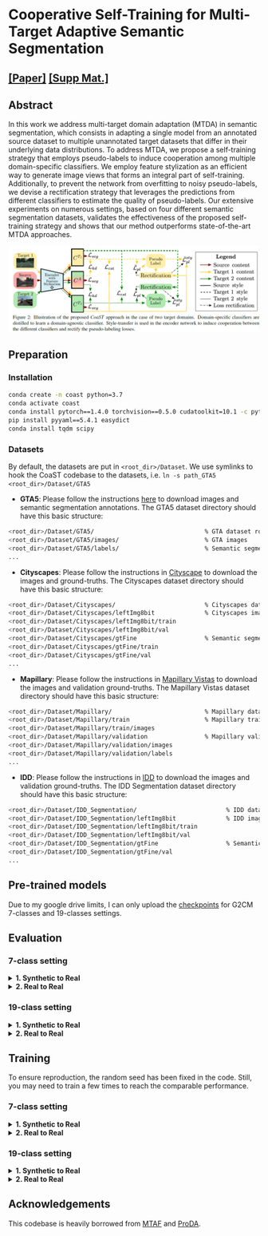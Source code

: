 # Cooperative Self-Training for Multi-Target Adaptive Semantic Segmentation

## [[Paper]](https://arxiv.org/abs/2210.01578) [[Supp Mat.]](https://drive.google.com/file/d/1xkyVTvnjGj8jys37SU-zv625BTgCz-Fj/view?usp=sharing)

## Abstract

In this work we address multi-target domain adaptation (MTDA) in semantic segmentation, which consists in adapting a single model from an annotated source dataset to multiple unannotated target datasets that differ in their underlying data distributions. To address MTDA, we propose a self-training strategy that employs pseudo-labels to induce cooperation among multiple domain-specific classifiers. We employ feature stylization as an efficient way to generate image views that forms an integral part of self-training. Additionally, to prevent the network from overfitting to noisy pseudo-labels, we devise a rectification strategy that leverages the predictions from different classifiers to estimate the quality of pseudo-labels. Our extensive experiments on numerous settings, based on four different semantic segmentation datasets, validates the effectiveness of the proposed self-training strategy and shows that our method outperforms state-of-the-art MTDA approaches.

![1664807094912](image/README/1664807094912.png)

## Preparation

### Installation


```bash
conda create -n coast python=3.7
conda activate coast
conda install pytorch==1.4.0 torchvision==0.5.0 cudatoolkit=10.1 -c pytorch
pip install pyyaml==5.4.1 easydict
conda install tqdm scipy
```

### Datasets

By default, the datasets are put in ``<root_dir>/Dataset``. We use symlinks to hook the CoaST codebase to the datasets, i.e. ``ln -s path_GTA5 <root_dir>/Dataset/GTA5``

* **GTA5**: Please follow the instructions [here](https://download.visinf.tu-darmstadt.de/data/from_games/) to download images and semantic segmentation annotations. The GTA5 dataset directory should have this basic structure:

```bash
<root_dir>/Dataset/GTA5/                               % GTA dataset root
<root_dir>/Dataset/GTA5/images/                        % GTA images
<root_dir>/Dataset/GTA5/labels/                        % Semantic segmentation labels
...
```

* **Cityscapes**: Please follow the instructions in [Cityscape](https://www.cityscapes-dataset.com/) to download the images and ground-truths. The Cityscapes dataset directory should have this basic structure:

```bash
<root_dir>/Dataset/Cityscapes/                         % Cityscapes dataset root
<root_dir>/Dataset/Cityscapes/leftImg8bit              % Cityscapes images
<root_dir>/Dataset/Cityscapes/leftImg8bit/train
<root_dir>/Dataset/Cityscapes/leftImg8bit/val
<root_dir>/Dataset/Cityscapes/gtFine                   % Semantic segmentation labels
<root_dir>/Dataset/Cityscapes/gtFine/train
<root_dir>/Dataset/Cityscapes/gtFine/val
...
```

* **Mapillary**: Please follow the instructions in [Mapillary Vistas](https://www.mapillary.com/dataset/vistas) to download the images and validation ground-truths. The Mapillary Vistas dataset directory should have this basic structure:

```bash
<root_dir>/Dataset/Mapillary/                          % Mapillary dataset root
<root_dir>/Dataset/Mapillary/train                     % Mapillary train set
<root_dir>/Dataset/Mapillary/train/images
<root_dir>/Dataset/Mapillary/validation                % Mapillary validation set
<root_dir>/Dataset/Mapillary/validation/images
<root_dir>/Dataset/Mapillary/validation/labels
...
```

* **IDD**: Please follow the instructions in [IDD](https://idd.insaan.iiit.ac.in/) to download the images and validation ground-truths. The IDD Segmentation dataset directory should have this basic structure:

```bash
<root_dir>/Dataset/IDD_Segmentation/                         % IDD dataset root
<root_dir>/Dataset/IDD_Segmentation/leftImg8bit              % IDD images
<root_dir>/Dataset/IDD_Segmentation/leftImg8bit/train
<root_dir>/Dataset/IDD_Segmentation/leftImg8bit/val
<root_dir>/Dataset/IDD_Segmentation/gtFine                   % Semantic segmentation labels
<root_dir>/Dataset/IDD_Segmentation/gtFine/val
...
```

## Pre-trained models

Due to my google drive limits, I can only upload the [checkpoints](https://drive.google.com/drive/folders/193DynhYYHxMCX7iAOY1Z5DU4b_4T4AHA?usp=sharing) for G2CM 7-classes and 19-classes settings.

## Evaluation

### 7-class setting

<details>
  <summary>
    <b>1. Synthetic to Real</b>
  </summary>

- **GTA5 $\rightarrow$ Cityscapes + IDD.**

  ```bash
  python test.py --bs 1 --stage stage1 --resume_path ./logs/stage1_G2CI/from_gta5_to_2_on_deeplabv2_best_model.pkl
  ```
- **GTA5 $\rightarrow$ Cityscapes + Mapillary.**

  ```bash
  python test.py --bs 1 --stage stage1 --src_dataset gta5 --src_rootpath Dataset/GTA5 --tgt_dataset cityscapes mapillary --tgt_rootpath Dataset/Cityscapes Dataset/Mapillary --resume_path ./logs/stage1_G2CM/from_gta5_to_2_on_deeplabv2_best_model.pkl
  ```
- **GTA5 $\rightarrow$ Mapillary + IDD.**

  ```bash
  python test.py --bs 1 --stage stage1 --src_dataset gta5 --src_rootpath Dataset/GTA5 --tgt_dataset mapillary idd --tgt_rootpath Dataset/Mapillary Dataset/IDD_Segmentation --resume_path ./logs/stage1_G2MI/from_gta5_to_2_on_deeplabv2_best_model.pkl
  ```
- **GTA5 $\rightarrow$ Cityscapes + Mapillary + IDD.**

  ```bash
  python test.py --bs 1 --stage stage1 --src_dataset gta5 --src_rootpath Dataset/GTA5 --tgt_dataset cityscapes mapillary idd --tgt_rootpath Dataset/Cityscapes Dataset/Mapillary Dataset/IDD_Segmentation --resume_path ./logs/stage1_G2CMI/from_gta5_to_3_on_deeplabv2_best_model.pkl
  ```

</details>

<details>
  <summary>
    <b>2. Real to Real</b>
  </summary>

- **Cityscapes $\rightarrow$ Mapillary + IDD.**

  ```bash
  python test.py --bs 1 --stage stage1 --src_dataset cityscapes --src_rootpath Dataset/Cityscapes --tgt_dataset mapillary idd --tgt_rootpath Dataset/Mapillary Dataset/IDD_Segmentation --resume_path ./logs/stage1_G2CI/from_cityscapes_to_2_on_deeplabv2_best_model.pkl
  ```
- **IDD $\rightarrow$ Cityscapes + Mapillary.**

  ```bash
  python test.py --bs 1 --stage stage1 --src_dataset idd --src_rootpath Dataset/IDD_Segmentation --tgt_dataset cityscapes mapillary --tgt_rootpath Dataset/Cityscapes Dataset/Mapillary --resume_path ./logs/stage1_G2CI/from_idd_to_2_on_deeplabv2_best_model.pkl
  ```
- **Mapillary $\rightarrow$ Cityscapes + IDD.**

  ```bash
  python test.py --bs 1 --stage stage1 --src_dataset mapillary --src_rootpath Dataset/Mapillary --tgt_dataset cityscapes idd --tgt_rootpath Dataset/Cityscapes Dataset/IDD_Segmentation --resume_path ./logs/stage1_G2CI/from_mapillary_to_2_on_deeplabv2_best_model.pkl
  ```

</details>

### 19-class setting

<details>
  <summary>
    <b>1. Synthetic to Real</b>
  </summary>

- **GTA5 $\rightarrow$ Cityscapes + IDD.**

  ```bash
  python test.py --bs 1 --n_class 19 --img_size '1024,512' --resize 1024 --rcrop '512,256' --stage stage1 --resume_path ./logs/stage1_G2CI_19/from_gta5_to_2_on_deeplabv2_best_model.pkl
  ```
- **GTA5 $\rightarrow$ Cityscapes + Mapillary.**

  ```bash
  python test.py --bs 1 --n_class 19 --img_size '1024,512' --resize 1024 --rcrop '512,256' --stage stage1 --src_dataset gta5 --src_rootpath Dataset/GTA5 --tgt_dataset cityscapes mapillary --tgt_rootpath Dataset/Cityscapes Dataset/Mapillary --resume_path ./logs/stage1_G2CM_19/from_gta5_to_2_on_deeplabv2_best_model.pkl
  ```
- **GTA5 $\rightarrow$ Mapillary + IDD.**

  ```bash
  python test.py --bs 1 --n_class 19 --img_size '1024,512' --resize 1024 --rcrop '512,256' --stage stage1 --src_dataset gta5 --src_rootpath Dataset/GTA5 --tgt_dataset mapillary idd --tgt_rootpath Dataset/Mapillary Dataset/IDD_Segmentation --resume_path ./logs/stage1_G2MI_19/from_gta5_to_2_on_deeplabv2_best_model.pkl
  ```
- **GTA5 $\rightarrow$ Cityscapes + Mapillary + IDD.**

  ```bash
  python test.py --bs 1 --n_class 19 --img_size '1024,512' --resize 1024 --rcrop '512,256' --stage stage1 --src_dataset gta5 --src_rootpath Dataset/GTA5 --tgt_dataset cityscapes mapillary idd --tgt_rootpath Dataset/Cityscapes Dataset/Mapillary Dataset/IDD_Segmentation --resume_path ./logs/stage1_G2CMI_19/from_gta5_to_3_on_deeplabv2_best_model.pkl
  ```

</details>

<details>
  <summary>
    <b>2. Real to Real</b>
  </summary>

- **Cityscapes $\rightarrow$ Mapillary + IDD.**

  ```bash
  python test.py --bs 1 --n_class 19 --img_size '1024,512' --resize 1024 --rcrop '512,256' --stage stage1 --src_dataset cityscapes --src_rootpath Dataset/Cityscapes --tgt_dataset mapillary idd --tgt_rootpath Dataset/Mapillary Dataset/IDD_Segmentation --resume_path ./logs/stage1_G2CI_19/from_cityscapes_to_2_on_deeplabv2_best_model.pkl
  ```
- **IDD $\rightarrow$ Cityscapes + Mapillary.**

  ```bash
  python test.py --bs 1 --n_class 19 --img_size '1024,512' --resize 1024 --rcrop '512,256' --stage stage1 --src_dataset idd --src_rootpath Dataset/IDD_Segmentation --tgt_dataset cityscapes mapillary --tgt_rootpath Dataset/Cityscapes Dataset/Mapillary --resume_path ./logs/stage1_G2CI_19/from_idd_to_2_on_deeplabv2_best_model.pkl
  ```
- **Mapillary $\rightarrow$ Cityscapes + IDD.**

  ```bash
  python test.py --bs 1 --n_class 19 --img_size '1024,512' --resize 1024 --rcrop '512,256' --stage stage1 --src_dataset mapillary --src_rootpath Dataset/Mapillary --tgt_dataset cityscapes idd --tgt_rootpath Dataset/Cityscapes Dataset/IDD_Segmentation --resume_path ./logs/stage1_G2CI_19/from_mapillary_to_2_on_deeplabv2_best_model.pkl
  ```

</details>

## Training

To ensure reproduction, the random seed has been fixed in the code. Still, you may need to train a few times to reach the comparable performance.

### 7-class setting

<details>
  <summary>
    <b>1. Synthetic to Real</b>
  </summary>

- **GTA5 $\rightarrow$ Cityscapes + IDD.**

  * Warm up.

  ```bash
  python train.py --name warmup_G2CI --stage warm_up --freeze_bn --gan Vanilla --lr 2.5e-4 --adv 0.001 --no_resume
  ```

  * Self-training.

  ```bash
  python train.py --name stage1_G2CI --used_save_pseudo --rectify --resume_path ./logs/warmup_G2CI/from_gta5_to_2_on_deeplabv2_current_model.pkl
  ```
- **GTA5 $\rightarrow$ Cityscapes + Mapillary.**

  * Warm up.

  ```bash
  python train.py --name warmup_G2CM --src_dataset gta5 --src_rootpath Dataset/GTA5 --tgt_dataset cityscapes mapillary --tgt_rootpath Dataset/Cityscapes Dataset/Mapillary --stage warm_up --freeze_bn --gan Vanilla --lr 2.5e-4 --adv 0.001 --no_resume
  ```

  * Self-training.

  ```bash
  python train.py --name stage1_G2CM --src_dataset gta5 --src_rootpath Dataset/GTA5 --tgt_dataset cityscapes mapillary --tgt_rootpath Dataset/Cityscapes Dataset/Mapillary --used_save_pseudo --rectify --resume_path ./logs/warmup_G2CM/from_gta5_to_2_on_deeplabv2_current_model.pkl
  ```
- **GTA5 $\rightarrow$ Mapillary + IDD.**

  * Warm up.

  ```bash
  python train.py --name warmup_G2MI --src_dataset gta5 --src_rootpath Dataset/GTA5 --tgt_dataset mapillary idd --tgt_rootpath Dataset/Mapillary Dataset/IDD_Segmentation --stage warm_up --freeze_bn --gan Vanilla --lr 2.5e-4 --adv 0.001 --no_resume
  ```

  * Self-training.

  ```bash
  python train.py --name stage1_G2MI --src_dataset gta5 --src_rootpath Dataset/GTA5 --tgt_dataset mapillary idd --tgt_rootpath Dataset/Mapillary Dataset/IDD_Segmentation --used_save_pseudo --rectify --resume_path ./logs/warmup_G2MI/from_gta5_to_2_on_deeplabv2_current_model.pkl
  ```
- **GTA5 $\rightarrow$ Cityscapes + Mapillary + IDD.**

  * Warm up.

  ```bash
  python train.py --name warmup_G2CMI --src_dataset gta5 --src_rootpath Dataset/GTA5 --tgt_dataset cityscapes mapillary idd --tgt_rootpath Dataset/Cityscapes Dataset/Mapillary Dataset/IDD_Segmentation --stage warm_up --freeze_bn --gan Vanilla --lr 2.5e-4 --adv 0.001 --no_resume
  ```

  * Self-training.

  ```bash
  python train.py --name stage1_G2CMI --src_dataset gta5 --src_rootpath Dataset/GTA5 --tgt_dataset cityscapes mapillary idd --tgt_rootpath Dataset/Cityscapes Dataset/Mapillary Dataset/IDD_Segmentation --used_save_pseudo --rectify --resume_path ./logs/warmup_G2CMI/from_gta5_to_3_on_deeplabv2_current_model.pkl
  ```

</details>

<details>
  <summary>
    <b>2. Real to Real</b>
  </summary>

- **Cityscapes $\rightarrow$ Mapillary + IDD.**

  * Warm up.

  ```bash
  python train.py --name warmup_C2MI --src_dataset cityscapes --src_rootpath Dataset/Cityscapes --tgt_dataset mapillary idd --tgt_rootpath Dataset/Mapillary Dataset/IDD_Segmentation --stage warm_up --freeze_bn --gan Vanilla --lr 2.5e-4 --adv 0.001 --no_resume
  ```

  * Self-training.

  ```bash
  python train.py --name stage1_C2MI --src_dataset cityscapes --src_rootpath Dataset/Cityscapes --tgt_dataset mapillary idd --tgt_rootpath Dataset/Mapillary Dataset/IDD_Segmentation --used_save_pseudo --rectify --resume_path ./logs/warmup_C2MI/from_cityscapes_to_2_on_deeplabv2_current_model.pkl
  ```
- **IDD $\rightarrow$ Cityscapes + Mapillary.**

  * Warm up.

  ```bash
  python train.py --name warmup_I2CM --src_dataset idd --src_rootpath Dataset/IDD_Segmentation --tgt_dataset cityscapes mapillary --tgt_rootpath Dataset/Cityscapes Dataset/Mapillary --stage warm_up --freeze_bn --gan Vanilla --lr 2.5e-4 --adv 0.001 --no_resume
  ```

  * Self-training.

  ```bash
  python train.py --name stage1_I2CM --src_dataset idd --src_rootpath Dataset/IDD_Segmentation --tgt_dataset cityscapes mapillary --tgt_rootpath Dataset/Cityscapes Dataset/Mapillary --used_save_pseudo --rectify --resume_path ./logs/warmup_I2CM/from_idd_to_2_on_deeplabv2_current_model.pkl
  ```
- **Mapillary $\rightarrow$ Cityscapes + IDD.**

  * Warm up.

  ```bash
  python train.py --name warmup_M2CI --src_dataset mapillary --src_rootpath Dataset/Mapillary --tgt_dataset cityscapes idd --tgt_rootpath Dataset/Cityscapes Dataset/IDD_Segmentation --stage warm_up --freeze_bn --gan Vanilla --lr 2.5e-4 --adv 0.001 --no_resume
  ```

  * Self-training.

  ```bash
  python train.py --name stage1_M2CI --src_dataset mapillary --src_rootpath Dataset/Mapillary --tgt_dataset cityscapes idd --tgt_rootpath Dataset/Cityscapes Dataset/IDD_Segmentation --used_save_pseudo --rectify --resume_path ./logs/warmup_M2CI/from_mapillary_to_2_on_deeplabv2_current_model.pkl
  ```

</details>

### 19-class setting

<details>
  <summary>
    <b>1. Synthetic to Real</b>
  </summary>

- **GTA5 $\rightarrow$ Cityscapes + IDD.**

  * Warm up.

  ```bash
  python train.py --name warmup_G2CI_19 --n_class 19 --img_size '1024,512' --resize 1024 --rcrop '512,256' --stage warm_up --freeze_bn --gan Vanilla --lr 2.5e-4 --adv 0.001 --no_resume
  ```

  * Self-training.

  ```bash
  python train.py --name stage1_G2CI_19 --n_class 19 --img_size '1024,512' --resize 1024 --rcrop '512,256' --used_save_pseudo --rectify --resume_path ./logs/warmup_G2CI_19/from_gta5_to_2_on_deeplabv2_current_model.pkl
  ```
- **GTA5 $\rightarrow$ Cityscapes + Mapillary.**

  * Warm up.

  ```bash
  python train.py --name warmup_G2CM_19 --n_class 19 --img_size '1024,512' --resize 1024 --rcrop '512,256' --src_dataset gta5 --src_rootpath Dataset/GTA5 --tgt_dataset cityscapes mapillary --tgt_rootpath Dataset/Cityscapes Dataset/Mapillary --stage warm_up --freeze_bn --gan Vanilla --lr 2.5e-4 --adv 0.001 --no_resume
  ```

  * Self-training.

  ```bash
  python train.py --name stage1_G2CM_19 --n_class 19 --img_size '1024,512' --resize 1024 --rcrop '512,256' --src_dataset gta5 --src_rootpath Dataset/GTA5 --tgt_dataset cityscapes mapillary --tgt_rootpath Dataset/Cityscapes Dataset/Mapillary --used_save_pseudo --rectify --resume_path ./logs/warmup_G2CM_19/from_gta5_to_2_on_deeplabv2_current_model.pkl
  ```
- **GTA5 $\rightarrow$ Mapillary + IDD.**

  * Warm up.

  ```bash
  python train.py --name warmup_G2MI_19 --n_class 19 --img_size '1024,512' --resize 1024 --rcrop '512,256' --src_dataset gta5 --src_rootpath Dataset/GTA5 --tgt_dataset mapillary idd --tgt_rootpath Dataset/Mapillary Dataset/IDD_Segmentation --stage warm_up --freeze_bn --gan Vanilla --lr 2.5e-4 --adv 0.001 --no_resume
  ```

  * Self-training.

  ```bash
  python train.py --name stage1_G2MI_19 --n_class 19 --img_size '1024,512' --resize 1024 --rcrop '512,256' --src_dataset gta5 --src_rootpath Dataset/GTA5 --tgt_dataset mapillary idd --tgt_rootpath Dataset/Mapillary Dataset/IDD_Segmentation --used_save_pseudo --rectify --resume_path ./logs/warmup_G2MI/from_gta5_to_2_on_deeplabv2_current_model.pkl
  ```
- **GTA5 $\rightarrow$ Cityscapes + Mapillary + IDD.**

  * Warm up.

  ```bash
  python train.py --name warmup_G2CMI_19 --n_class 19 --img_size '1024,512' --resize 1024 --rcrop '512,256' --src_dataset gta5 --src_rootpath Dataset/GTA5 --tgt_dataset cityscapes mapillary idd --tgt_rootpath Dataset/Cityscapes Dataset/Mapillary Dataset/IDD_Segmentation --stage warm_up --freeze_bn --gan Vanilla --lr 2.5e-4 --adv 0.001 --no_resume
  ```

  * Self-training.

  ```bash
  python train.py --name stage1_G2CMI_19 --n_class 19 --img_size '1024,512' --resize 1024 --rcrop '512,256' --src_dataset gta5 --src_rootpath Dataset/GTA5 --tgt_dataset cityscapes mapillary idd --tgt_rootpath Dataset/Cityscapes Dataset/Mapillary Dataset/IDD_Segmentation --used_save_pseudo --rectify --resume_path ./logs/warmup_G2CMI/from_gta5_to_3_on_deeplabv2_current_model.pkl
  ```

</details>

<details>
  <summary>
    <b>2. Real to Real</b>
  </summary>

- **Cityscapes $\rightarrow$ Mapillary + IDD.**

  * Warm up.

  ```bash
  python train.py --name warmup_C2MI_19 --n_class 19 --img_size '1024,512' --resize 1024 --rcrop '512,256'  --src_dataset cityscapes --src_rootpath Dataset/Cityscapes --tgt_dataset mapillary idd --tgt_rootpath Dataset/Mapillary Dataset/IDD_Segmentation --stage warm_up --freeze_bn --gan Vanilla --lr 2.5e-4 --adv 0.001 --no_resume
  ```

  * Self-training.

  ```bash
  python train.py --name stage1_C2MI_19 --n_class 19 --img_size '1024,512' --resize 1024 --rcrop '512,256'  --src_dataset cityscapes --src_rootpath Dataset/Cityscapes --tgt_dataset mapillary idd --tgt_rootpath Dataset/Mapillary Dataset/IDD_Segmentation --used_save_pseudo --rectify --resume_path ./logs/warmup_C2MI_19/from_cityscapes_to_2_on_deeplabv2_current_model.pkl
  ```
- **IDD $\rightarrow$ Cityscapes + Mapillary.**

  * Warm up.

  ```bash
  python train.py --name warmup_I2CM_19 --n_class 19 --img_size '1024,512' --resize 1024 --rcrop '512,256'  --src_dataset idd --src_rootpath Dataset/IDD_Segmentation --tgt_dataset cityscapes mapillary --tgt_rootpath Dataset/Cityscapes Dataset/Mapillary --stage warm_up --freeze_bn --gan Vanilla --lr 2.5e-4 --adv 0.001 --no_resume
  ```

  * Self-training.

  ```bash
  python train.py --name stage1_I2CM_19 --n_class 19 --img_size '1024,512' --resize 1024 --rcrop '512,256'  --src_dataset idd --src_rootpath Dataset/IDD_Segmentation --tgt_dataset cityscapes mapillary --tgt_rootpath Dataset/Cityscapes Dataset/Mapillary --used_save_pseudo --rectify --resume_path ./logs/warmup_I2CM_19/from_idd_to_2_on_deeplabv2_current_model.pkl
  ```
- **Mapillary $\rightarrow$ Cityscapes + IDD.**

  * Warm up.

  ```bash
  python train.py --name warmup_M2CI_19 --n_class 19 --img_size '1024,512' --resize 1024 --rcrop '512,256'  --src_dataset mapillary --src_rootpath Dataset/Mapillary --tgt_dataset cityscapes idd --tgt_rootpath Dataset/Cityscapes Dataset/IDD_Segmentation --stage warm_up --freeze_bn --gan Vanilla --lr 2.5e-4 --adv 0.001 --no_resume
  ```

  * Self-training.

  ```bash
  python train.py --name stage1_M2CI_19 --n_class 19 --img_size '1024,512' --resize 1024 --rcrop '512,256'  --src_dataset mapillary --src_rootpath Dataset/Mapillary --tgt_dataset cityscapes idd --tgt_rootpath Dataset/Cityscapes Dataset/IDD_Segmentation --used_save_pseudo --rectify --resume_path ./logs/warmup_M2CI_19/from_mapillary_to_2_on_deeplabv2_current_model.pkl
  ```

</details>

## Acknowledgements

This codebase is heavily borrowed from [MTAF](https://github.com/valeoai/MTAF) and [ProDA](https://github.com/microsoft/ProDA).
